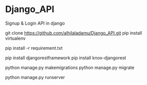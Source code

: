 # Django_API
Signup &amp; Login API in django

git clone https://github.com/alhilaladamu/Django_API.git
pip install virtualenv

pip install -r requirement.txt

pip install djangorestframework
pip install knox-djangorest

python manage.py makemigrations
python manage.py migrate

python manage.py runserver

